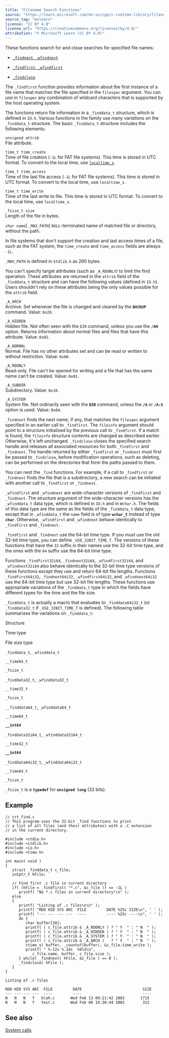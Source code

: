 ```yaml
---
title: "Filename Search Functions"
source: "https://learn.microsoft.com/en-us/cpp/c-runtime-library/filename-search-functions?view=msvc-170"
source_tag: "mslearn"
license: "CC BY 4.0"
license_url: "https://creativecommons.org/licenses/by/4.0/"
attribution: "© Microsoft Learn (CC BY 4.0)"
---
```

These functions search for and close searches for specified file names:

*   [`_findnext`, `_wfindnext`](https://learn.microsoft.com/en-us/cpp/c-runtime-library/reference/findnext-functions?view=msvc-170)
    
*   [`_findfirst`, `_wfindfirst`](https://learn.microsoft.com/en-us/cpp/c-runtime-library/reference/findfirst-functions?view=msvc-170)
    
*   [`_findclose`](https://learn.microsoft.com/en-us/cpp/c-runtime-library/reference/findclose?view=msvc-170)
    

The `_findfirst` function provides information about the first instance of a file name that matches the file specified in the `filespec` argument. You can use in `filespec` any combination of wildcard characters that is supported by the host operating system.

The functions return file information in a `_finddata_t` structure, which is defined in `IO.h`. Various functions in the family use many variations on the `_finddata_t` structure. The basic `_finddata_t` structure includes the following elements:

`unsigned attrib`  
File attribute.

`time_t time_create`  
Time of file creation (`-1L` for FAT file systems). This time is stored in UTC format. To convert to the local time, use [`localtime_s`](https://learn.microsoft.com/en-us/cpp/c-runtime-library/reference/localtime-s-localtime32-s-localtime64-s?view=msvc-170).

`time_t time_access`  
Time of the last file access (`-1L` for FAT file systems). This time is stored in UTC format. To convert to the local time, use `localtime_s`.

`time_t time_write`  
Time of the last write to file. This time is stored in UTC format. To convert to the local time, use `localtime_s`.

`_fsize_t size`  
Length of the file in bytes.

`char name`\[ `_MAX_PATH`\] `NULL`\-terminated name of matched file or directory, without the path.

In file systems that don't support the creation and last access times of a file, such as the FAT system, the `time_create` and `time_access` fields are always `-1L`.

`_MAX_PATH` is defined in `Stdlib.h` as 260 bytes.

You can't specify target attributes (such as `_A_RDONLY`) to limit the find operation. These attributes are returned in the `attrib` field of the `_finddata_t` structure and can have the following values (defined in `IO.h`). Users shouldn't rely on these attributes being the only values possible for the `attrib` field.

`_A_ARCH`  
Archive. Set whenever the file is changed and cleared by the **`BACKUP`** command. Value: `0x20`.

`_A_HIDDEN`  
Hidden file. Not often seen with the `DIR` command, unless you use the **`/AH`** option. Returns information about normal files and files that have this attribute. Value: `0x02`.

`_A_NORMAL`  
Normal. File has no other attributes set and can be read or written to without restriction. Value: `0x00`.

`_A_RDONLY`  
Read-only. File can't be opened for writing and a file that has the same name can't be created. Value: `0x01`.

`_A_SUBDIR`  
Subdirectory. Value: `0x10`.

`_A_SYSTEM`  
System file. Not ordinarily seen with the **`DIR`** command, unless the **`/A`** or **`/A:S`** option is used. Value: `0x04`.

`_findnext` finds the next name, if any, that matches the `filespec` argument specified in an earlier call to `_findfirst`. The `fileinfo` argument should point to a structure initialized by the previous call to `_findfirst`. If a match is found, the `fileinfo` structure contents are changed as described earlier. Otherwise, it's left unchanged. `_findclose` closes the specified search handle and releases all associated resources for both `_findfirst` and `_findnext`. The handle returned by either `_findfirst` or `_findnext` must first be passed to `_findclose`, before modification operations, such as deleting, can be performed on the directories that form the paths passed to them.

You can nest the `_find` functions. For example, if a call to `_findfirst` or `_findnext` finds the file that is a subdirectory, a new search can be initiated with another call to `_findfirst` or `_findnext`.

`_wfindfirst` and `_wfindnext` are wide-character versions of `_findfirst` and `_findnext`. The structure argument of the wide-character versions has the `_wfinddata_t` data type, which is defined in `IO.h` and in `Wchar.h`. The fields of this data type are the same as the fields of the `_finddata_t` data type, except that in `_wfinddata_t` the `name` field is of type **`wchar_t`** instead of type **`char`**. Otherwise, `_wfindfirst` and `_wfindnext` behave identically to `_findfirst` and `_findnext`.

`_findfirst` and `_findnext` use the 64-bit time type. If you must use the old 32-bit time type, you can define `_USE_32BIT_TIME_T`. The versions of these functions that have the `32` suffix in their names use the 32-bit time type, and the ones with the `64` suffix use the 64-bit time type.

Functions `_findfirst32i64`, `_findnext32i64`, `_wfindfirst32i64`, and `_wfindnext32i64` also behave identically to the 32-bit time type versions of these functions except they use and return 64-bit file lengths. Functions `_findfirst64i32`, `_findnext64i32`, `_wfindfirst64i32`, and `_wfindnext64i32` use the 64-bit time type but use 32-bit file lengths. These functions use appropriate variations of the `_finddata_t` type in which the fields have different types for the time and the file size.

`_finddata_t` is actually a macro that evaluates to `_finddata64i32_t` (or `_finddata32_t` if `_USE_32BIT_TIME_T` is defined). The following table summarizes the variations on `_finddata_t`:

Structure

Time type

File size type

`_finddata_t`, `_wfinddata_t`

`__time64_t`

`_fsize_t`

`_finddata32_t`, `_wfinddata32_t`

`__time32_t`

`_fsize_t`

`__finddata64_t`, `_wfinddata64_t`

`__time64_t`

**`__int64`**

`_finddata32i64_t`, `_wfinddata32i64_t`

`__time32_t`

**`__int64`**

`_finddata64i32_t`, `_wfinddata64i32_t`

`__time64_t`

`_fsize_t`

`_fsize_t` is a **`typedef`** for **`unsigned long`** (32 bits).

## Example

```
// crt_find.c
// This program uses the 32-bit _find functions to print
// a list of all files (and their attributes) with a .C extension
// in the current directory.

#include <stdio.h>
#include <stdlib.h>
#include <io.h>
#include <time.h>

int main( void )
{
   struct _finddata_t c_file;
   intptr_t hFile;

   // Find first .c file in current directory
   if( (hFile = _findfirst( "*.c", &c_file )) == -1L )
      printf( "No *.c files in current directory!\n" );
   else
   {
      printf( "Listing of .c files\n\n" );
      printf( "RDO HID SYS ARC  FILE         DATE %25c SIZE\n", ' ' );
      printf( "--- --- --- ---  ----         ---- %25c ----\n", ' ' );
      do {
         char buffer[30];
         printf( ( c_file.attrib & _A_RDONLY ) ? " Y  " : " N  " );
         printf( ( c_file.attrib & _A_HIDDEN ) ? " Y  " : " N  " );
         printf( ( c_file.attrib & _A_SYSTEM ) ? " Y  " : " N  " );
         printf( ( c_file.attrib & _A_ARCH )   ? " Y  " : " N  " );
         ctime_s( buffer, _countof(buffer), &c_file.time_write );
         printf( " %-12s %.24s  %9ld\n",
            c_file.name, buffer, c_file.size );
      } while( _findnext( hFile, &c_file ) == 0 );
      _findclose( hFile );
   }
}
```

```
Listing of .c files

RDO HID SYS ARC  FILE         DATE                           SIZE
--- --- --- ---  ----         ----                           ----
N   N   N   Y   blah.c       Wed Feb 13 09:21:42 2002       1715
N   N   N   Y   test.c       Wed Feb 06 14:30:44 2002        312
```

## See also

[System calls](https://learn.microsoft.com/en-us/cpp/c-runtime-library/system-calls?view=msvc-170)
